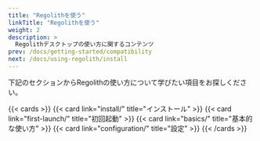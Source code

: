 ```yaml
---
title: "Regolithを使う"
linkTitle: "Regolithを使う"
weight: 2
description: >
  Regolithデスクトップの使い方に関するコンテンツ
prev: /docs/getting-started/compatibility
next: /docs/using-regolith/install
---
```


下記のセクションからRegolithの使い方について学びたい項目をお探しください。

{{< cards >}}
  {{< card link="install/" title="インストール" >}}
  {{< card link="first-launch/" title="初回起動" >}}
  {{< card link="basics/" title="基本的な使い方" >}}
  {{< card link="configuration/" title="設定" >}}
{{< /cards >}}
